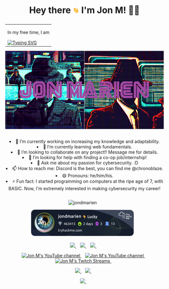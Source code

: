 <body>
  <!--Hello There!-->
  <h1 align='center'>
   <p>Hey there <img src="https://raw.githubusercontent.com/DhanushNehru/DhanushNehru/master/assets/wave.gif" width="20px" height="20px"/> I'm Jon M! 👨‍💻</p> 
  </h1>
  
<table align="center" style="border: none; border-collapse: collapse;">
  <tr>
    <td>
      <p align="center">In my free time, I am</p>
      <a align="center" href="https://git.io/typing-svg">
        <img align="center" src="https://readme-typing-svg.herokuapp.com?font=Fira+Code&pause=1000&width=435&lines=a+Cyber+Security+Student;a+TryHackMe+Enthusiast;a+Twitch+Streamer;always+learning!" alt="Typing SVG" />
      </a>
    </td>
  </tr>
</table>
  
  <!--Jon Marien Mr. Robot Text-->
  <p align="center">
    <img src="https://github.com/jondmarien/jondmarien/blob/a8ebf914e97abc8fd45a41b3f54a2f780ad33982/assets/Jon_Marien-Github_Profile_Pic.png" alt="Jon Marien GitHub Profile Pic" />
  </p>
  
  <!--Information about me!-->
  <div style="text-align: center; display: inline-block;">
    <ul style="list-style-position: inside; padding: 0;">
      <li>🔭 I’m currently working on increasing my knowledge and adaptability.</li>
      <li>🌱 I’m currently learning web fundamentals.</li>
      <li>👯 I’m looking to collaborate on any project!! Message me for details.</li>
      <li>🤔 I’m looking for help with finding a co-op job/internship!</li>
      <li>💬 Ask me about my passion for cybersecurity. :D</li>
      <li>📫 How to reach me: Discord is the best, you can find me @chronoblaze.</li>
      <li>😄 Pronouns: he/him/his.</li>
      <li>⚡ Fun fact: I started programming on computers at the ripe age of 7, with BASIC. Now, I'm extremely interested in making cybersecurity my career!</li>
    </ul>
  </div>
  
  <!--Github Profile Views-->
  <p align='center'>
    <a>
     <img src="https://komarev.com/ghpvc/?username=jondmarien&label=Profile%20views&color=blueviolet&style=plastic" alt="jondmarien"/>
    </a>&nbsp;&nbsp;
  </p>
  
  <!--TryHackMe Badge-->
  <p align='center'>
    <a>
     <img src="https://github.com/jondmarien/jondmarien/blob/89280da0d706ed107369ef125dc03bc90984a709/assets/tryhackme-badge.png" />
    </a>&nbsp;&nbsp;
  </p>
  
  <!--Disocrd, Linkedin, and TryHackMe-->
  <p align='center'>
    <a href="https://discord.gg/5CJarP6JCu">
      <img src="https://img.shields.io/badge/Discord-5865F2?style=for-the-badge&logo=discord&logoColor=white" />        
    </a>&nbsp;&nbsp;
    <a href="https://www.linkedin.com/in/jondmarien/">
      <img src="https://img.shields.io/badge/linkedin-%230077B5.svg?&style=for-the-badge&logo=linkedin&logoColor=white" />
    </a>&nbsp;&nbsp;
    <a href="https://tryhackme.com/r/p/jondmarien">
      <img src="https://img.shields.io/badge/TryHackMe-212C42?style=for-the-badge&logo=TryHackMe&logoColor=white" />
    </a>&nbsp;&nbsp;
  </p>
  
  <!--Youtube, Twitch, etc.-->
  <p align='center'>
    <a href="https://www.youtube.com/@SirChronoblaze?sub_confirmation=1">
      <img src="https://img.shields.io/youtube/channel/views/UC2ZL1XH9cWgTbL9BtZNNtgA?style=for-the-badge&logo=youtube&label=Youtube Views&color=FF0000" alt="Jon M's YouTube channel"" />        
    </a>&nbsp;&nbsp;
    <a href="https://www.youtube.com/@SirChronoblaze?sub_confirmation=1">
      <img src="https://img.shields.io/youtube/channel/subscribers/UC2ZL1XH9cWgTbL9BtZNNtgA?style=for-the-badge&logo=youtube&label=Youtube Subscribers&color=FF0000" alt="Jon M's YouTube channel"" />        
    </a>&nbsp;&nbsp;
    <a href="https://www.twitch.tv/sirchronoblaze">
      <img src="https://img.shields.io/badge/Twitch-9146FF?style=for-the-badge&logo=twitch&logoColor=white" alt="Jon M's Twitch Streams"" />        
    </a>&nbsp;&nbsp;
  </p>
  
  
  <!--Github Stats-->
  <p align='center'>
    <a href="#">
     <img src="https://github-readme-activity-graph.vercel.app/graph?username=jondmarien&theme=tokyo-night&show_icons=true&count_private=true" width="350">
    </a>&nbsp;&nbsp;
    <a href="#">
     <img src="https://github-readme-stats.vercel.app/api/top-langs/?username=jondmarien&theme=tokyonight&include_all_commits=true&count_private=true&layout=compact" width="350">
    </a>&nbsp;&nbsp;
  </p>
  
  <!--Holopin Stats-->
  <p align='center'>
    <a href="https://holopin.io/@jondmarien">
     <img src="https://holopin.me/jondmarien">
    </a>&nbsp;&nbsp;
  </p>
</body>
